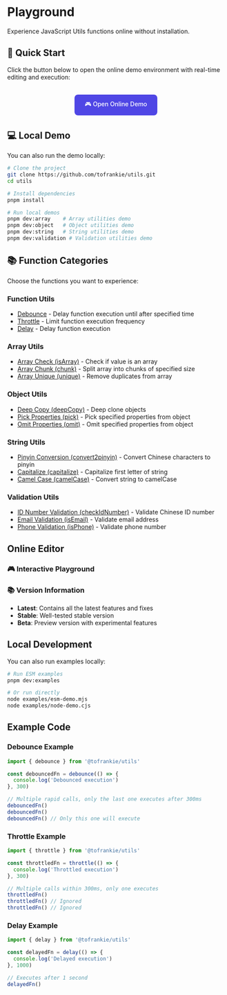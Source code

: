 # Playground

Experience JavaScript Utils functions online without installation.

## 🚀 Quick Start

Click the button below to open the online demo environment with real-time editing and execution:

<div style="text-align: center; margin: 2rem 0;">
  <a href="https://stackblitz.com/github/tofrankie/utils" target="_blank" style="display: inline-block; padding: 12px 24px; background: #4F46E5; color: white; text-decoration: none; border-radius: 8px; font-weight: 500;">
    🎮 Open Online Demo
  </a>
</div>

## 💻 Local Demo

You can also run the demo locally:

```bash
# Clone the project
git clone https://github.com/tofrankie/utils.git
cd utils

# Install dependencies
pnpm install

# Run local demos
pnpm dev:array    # Array utilities demo
pnpm dev:object   # Object utilities demo
pnpm dev:string   # String utilities demo
pnpm dev:validation # Validation utilities demo
```

## 📚 Function Categories

Choose the functions you want to experience:

### Function Utils

- [Debounce](#debounce) - Delay function execution until after specified time
- [Throttle](#throttle) - Limit function execution frequency
- [Delay](#delay) - Delay function execution

### Array Utils

- [Array Check (isArray)](#isarray) - Check if value is an array
- [Array Chunk (chunk)](#chunk) - Split array into chunks of specified size
- [Array Unique (unique)](#unique) - Remove duplicates from array

### Object Utils

- [Deep Copy (deepCopy)](#deepcopy) - Deep clone objects
- [Pick Properties (pick)](#pick) - Pick specified properties from object
- [Omit Properties (omit)](#omit) - Omit specified properties from object

### String Utils

- [Pinyin Conversion (convert2pinyin)](#convert2pinyin) - Convert Chinese characters to pinyin
- [Capitalize (capitalize)](#capitalize) - Capitalize first letter of string
- [Camel Case (camelCase)](#camelcase) - Convert string to camelCase

### Validation Utils

- [ID Number Validation (checkIdNumber)](#checkidnumber) - Validate Chinese ID number
- [Email Validation (isEmail)](#isemail) - Validate email address
- [Phone Validation (isPhone)](#isphone) - Validate phone number

## Online Editor

### 🎮 Interactive Playground

<PlaygroundVersionEn />

### 📚 Version Information

- **Latest**: Contains all the latest features and fixes
- **Stable**: Well-tested stable version
- **Beta**: Preview version with experimental features

## Local Development

You can also run examples locally:

```bash
# Run ESM examples
pnpm dev:examples

# Or run directly
node examples/esm-demo.mjs
node examples/node-demo.cjs
```

## Example Code

### Debounce Example

```javascript
import { debounce } from '@tofrankie/utils'

const debouncedFn = debounce(() => {
  console.log('Debounced execution')
}, 300)

// Multiple rapid calls, only the last one executes after 300ms
debouncedFn()
debouncedFn()
debouncedFn() // Only this one will execute
```

### Throttle Example

```javascript
import { throttle } from '@tofrankie/utils'

const throttledFn = throttle(() => {
  console.log('Throttled execution')
}, 300)

// Multiple calls within 300ms, only one executes
throttledFn()
throttledFn() // Ignored
throttledFn() // Ignored
```

### Delay Example

```javascript
import { delay } from '@tofrankie/utils'

const delayedFn = delay(() => {
  console.log('Delayed execution')
}, 1000)

// Executes after 1 second
delayedFn()
```
